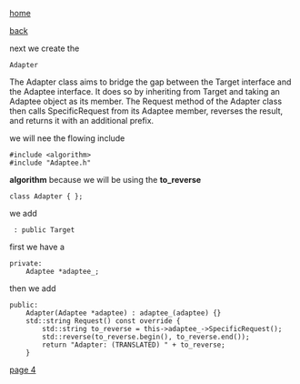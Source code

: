 [home](./page01.md)

[back](./page02.md)


next we create the

```
Adapter
```

The Adapter class aims to bridge the gap between the Target interface and the Adaptee interface. It does so by inheriting from Target and taking an Adaptee object as its member. The Request method of the Adapter class then calls SpecificRequest from its Adaptee member, reverses the result, and returns it with an additional prefix.

we will nee the flowing include

```
#include <algorithm>
#include "Adaptee.h"
```

**algorithm** because we will be using the **to_reverse**

```
class Adapter { };
```
we add

```
 : public Target
```

first we have a 

```
private:
    Adaptee *adaptee_;
```

then we add 

```
public:
    Adapter(Adaptee *adaptee) : adaptee_(adaptee) {}
    std::string Request() const override {
        std::string to_reverse = this->adaptee_->SpecificRequest();
        std::reverse(to_reverse.begin(), to_reverse.end());
        return "Adapter: (TRANSLATED) " + to_reverse;
    }
```


[page 4](./page04.md)

